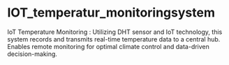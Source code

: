 # IOT_temperatur_monitoringsystem
 IoT Temperature Monitoring : Utilizing DHT sensor and IoT technology, this system records and transmits real-time temperature data to a central hub. Enables remote monitoring for optimal climate control and data-driven decision-making. 
